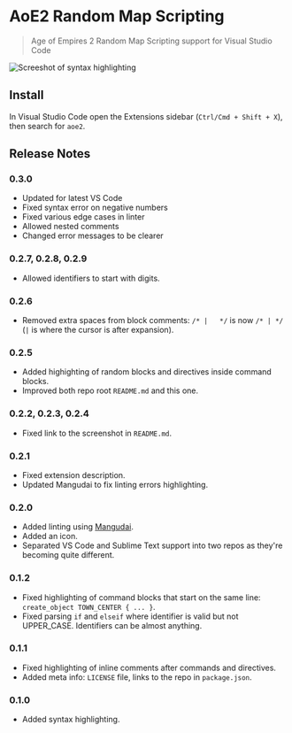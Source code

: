 # AoE2 Random Map Scripting

> Age of Empires 2 Random Map Scripting support for Visual Studio Code

![Screeshot of syntax highlighting](https://github.com/mangudai/vscode/blob/master/client/screenshot.png?raw=true)

## Install

In Visual Studio Code open the Extensions sidebar (`Ctrl/Cmd + Shift + X`), then search for `aoe2`.

## Release Notes

### 0.3.0

- Updated for latest VS Code
- Fixed syntax error on negative numbers
- Fixed various edge cases in linter
- Allowed nested comments
- Changed error messages to be clearer

### 0.2.7, 0.2.8, 0.2.9

- Allowed identifiers to start with digits.

### 0.2.6

- Removed extra spaces from block comments: `/* |   */` is now `/* | */` (`|` is where the cursor is after expansion).

### 0.2.5

- Added highighting of random blocks and directives inside command blocks.
- Improved both repo root `README.md` and this one.

### 0.2.2, 0.2.3, 0.2.4

- Fixed link to the screenshot in `README.md`.

### 0.2.1

- Fixed extension description.
- Updated Mangudai to fix linting errors highlighting.

### 0.2.0

- Added linting using [Mangudai](https://github.com/mangudai/mangudai).
- Added an icon.
- Separated VS Code and Sublime Text support into two repos as they're becoming quite different.

### 0.1.2

- Fixed highlighting of command blocks that start on the same line: `create_object TOWN_CENTER { ... }`.
- Fixed parsing `if` and `elseif` where identifier is valid but not UPPER_CASE. Identifiers can be almost anything.

### 0.1.1

- Fixed highlighting of inline comments after commands and directives.
- Added meta info: `LICENSE` file, links to the repo in `package.json`.

### 0.1.0

- Added syntax highlighting.
